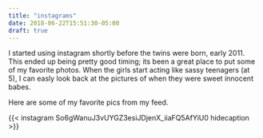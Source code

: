 ```yaml
---
title: "instagrams"
date: 2018-06-22T15:51:30-05:00
draft: true
---
```


I started using instagram shortly before the twins were born, early 2011.  This ended up being pretty good timing; its been a great place to put some of my favorite photos.  When the girls start acting like sassy teenagers (at 5), I can easly look back at the pictures of when they were sweet innocent babes.  

Here are some of my favorite pics from my feed.

{{< instagram So6gWanuJ3vUYGZ3esiJDjenX_iiaFQ5AfYiU0 hidecaption >}}
